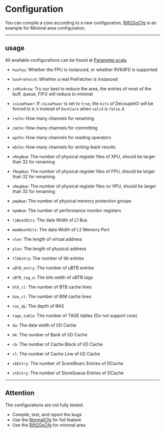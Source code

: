 # Configuration

You can compile a core according to a new configuration, [Rift2GoCfg](../src/test/scala/rift2Core/rift2Chip_tb.scala#L40) is an example for Minimal area configuration.

----------------------------------------


## usage

All available configurations can be found at [Parameter.scala](../src/main/scala/Parameters.scala)


* `hasFpu`: Whether the FPU is instanced, or whether RV64FD is supported
* `hasPreFetch`: Whether a real PreFetcher is instanced

* `isMinArea`: Try our best to reduce the area, the entries of most of the buff, queue, FIFO will reduce to minimal
* `isLowPower`: If `isLowPower` is set to `true`, the `bits` of DecoupleIO will be forced to `0.U` instead of `DontCare` when `valid` is `false.B`

* `rnChn`: How many channels for renaming
* `cmChn`: How many channels for committing
* `opChn`: How many channels for reading operators
* `wbChn`: How many channels for writing-back results

* `xRegNum`: The number of physical register files of XPU, should be larger than 32 for renaming
* `fRegNum`: The number of physical register files of FPU, should be larger than 32 for renaming
* `vRegNum`: The number of physical register files ov VPU, should be larger than 32 for renaming
* `pmpNum`: The number of physical memory protection groups
* `hpmNum`: The number of performance monitor registers

* `l1BeatBits`: The data Width of L1 Bus
* `memBeatBits`: The data Width of L2 Memory Port

* `vlen`: The length of virtual address
* `plen`: The length of physical address

* `tlbEntry`: The number of tlb entries

* `uBTB_entry`: The number of uBTB entries
* `uBTB_tag_w`: The bits width of uBTB tags
* `btb_cl`: The number of BTB cache lines
* `bim_cl`: The number of BIM cache lines
* `ras_dp`: The depth of RAS
* `tage_table`: The number of TAGE tables (Do not support now)

* `dw`: The data width of I/D Cache
* `bk`: The number of Bank of I/D Cache
* `cb`: The number of Cache Block of I/D Cache
* `cl`: The number of Cache Line of I/D Cache
* `sbEntry`: The number of ScoreBoarc Entries of DCache
* `stEntry`: The number of StoreQueue Entries of DCache

-----------------------------------

## Attention

The configurations are not fully tested.
* Compile, test, and report the bugs
* Use the [NormalCfg](../src/test/scala/rift2Core/rift2Chip_tb.scala#L36) for full feature
* Use the [Rift2GoCfg](../src/test/scala/rift2Core/rift2Chip_tb.scala#L40) for minimal area

